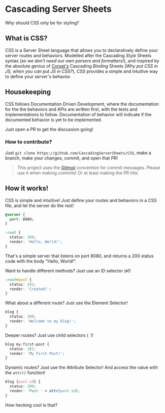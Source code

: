 # Cascading Server Sheets

Why should CSS only be for styling?

## What is CSS?

CSS is a Server Sheet language that allows you to declaratively define your server routes and behaviors. Modelled after the Cascading _Style_ Sheets syntax (_so we don't need our own parsers and formatters!_), and inspired by the absolute genius of [Corset's](https://corset.dev) Cascading _Binding_ Sheets (_Why put CSS in JS, when you can put JS in CSS?_), CSS provides a simple and intuitive way to define your server's behavior.

## Housekeeping

CSS follows Documentation Driven Development, where the documentation for the the behaviors and APIs are written first, with the tests and implementations to follow. Documentation of behavior will indicate if the documented behavior is yet to be implemented.

Just open a PR to get the discussion going!

### How to contribute?

Just `git clone https://github.com/CascadingServerSheets/CSS`, make a branch, make your changes, commit, and open that PR!

> This project uses the [Gitmoji](https://gitmoji.dev) convention for commit messages. Please use it when making commits! Or at least making the PR title.

## How it works!

CSS is simple and intuitive! Just define your routes and behaviors in a CSS file, and let the server do the rest!

```css
@server {
  port: 8080;
}

:root {
  status: 200;
  render: 'Hello, World!';
}
```

That's a simple server that listens on port 8080, and returns a 200 status code with the body "Hello, World!".

Want to handle different methods? Just use an ID selector (`#`)!

```css
:root#post {
  status: 201;
  render: 'Created!';
}
```

What about a different route? Just use the Element Selector!

```css
blog {
  status: 200;
  render: 'Welcome to my blog!';
}
```

Deeper routes? Just use child selectors (` `)!

```css
blog my-first-post {
  status: 201;
  render: 'My First Post!';
}
```

Dynamic routes? Just use the Attribute Selector! And access the value with the `attr()` function!

```css
blog [post-id] {
  status: 200;
  render: 'Post ' + attr(post-id);
}
```

How hecking cool is that?

